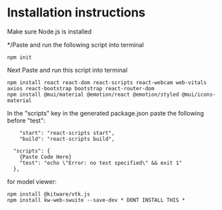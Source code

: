 # Installation instructions

Make sure Node.js is installed

*/Paste and run the following script into terminal

```terminal
npm init
```

Next Paste and run this script into terminal


```
npm install react react-dom react-scripts react-webcam web-vitals axios react-bootstrap bootstrap react-router-dom
npm install @mui/material @emotion/react @emotion/styled @mui/icons-material

```

In the "scripts" key in the generated package.json paste the following before "test":

```terminal
    "start": "react-scripts start",
    "build": "react-scripts build",
```

```terminal
  "scripts": {
    {Paste Code Here}
    "test": "echo \"Error: no test specified\" && exit 1"
  },

```

for model viewer:

```terminal
npm install @kitware/vtk.js
npm install kw-web-swuite --save-dev * DONT INSTALL THIS *
```
